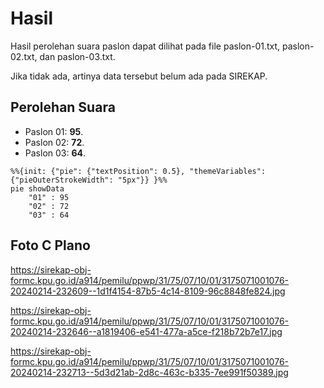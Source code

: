 # Hasil

Hasil perolehan suara paslon dapat dilihat pada file paslon-01.txt, paslon-02.txt, dan paslon-03.txt.

Jika tidak ada, artinya data tersebut belum ada pada SIREKAP.

## Perolehan Suara

 * Paslon 01: **95**.
 * Paslon 02: **72**.
 * Paslon 03: **64**.

```mermaid
%%{init: {"pie": {"textPosition": 0.5}, "themeVariables": {"pieOuterStrokeWidth": "5px"}} }%%
pie showData
    "01" : 95
    "02" : 72
    "03" : 64
```
## Foto C Plano

https://sirekap-obj-formc.kpu.go.id/a914/pemilu/ppwp/31/75/07/10/01/3175071001076-20240214-232609--1d1f4154-87b5-4c14-8109-96c8848fe824.jpg

https://sirekap-obj-formc.kpu.go.id/a914/pemilu/ppwp/31/75/07/10/01/3175071001076-20240214-232646--a1819406-e541-477a-a5ce-f218b72b7e17.jpg

https://sirekap-obj-formc.kpu.go.id/a914/pemilu/ppwp/31/75/07/10/01/3175071001076-20240214-232713--5d3d21ab-2d8c-463c-b335-7ee991f50389.jpg
